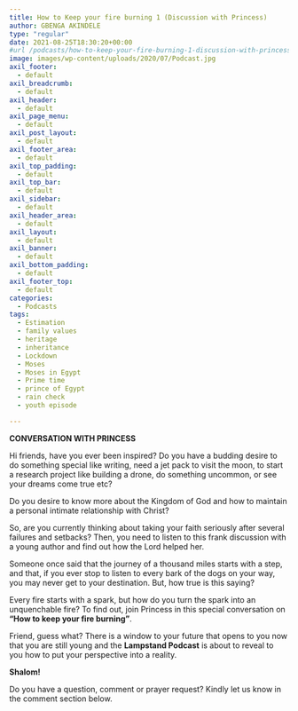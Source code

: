 ```yaml
---
title: How to Keep your fire burning 1 (Discussion with Princess)
author: GBENGA AKINDELE
type: "regular"
date: 2021-08-25T18:30:20+00:00
#url /podcasts/how-to-keep-your-fire-burning-1-discussion-with-princess/
image: images/wp-content/uploads/2020/07/Podcast.jpg
axil_footer:
  - default
axil_breadcrumb:
  - default
axil_header:
  - default
axil_page_menu:
  - default
axil_post_layout:
  - default
axil_footer_area:
  - default
axil_top_padding:
  - default
axil_top_bar:
  - default
axil_sidebar:
  - default
axil_header_area:
  - default
axil_layout:
  - default
axil_banner:
  - default
axil_bottom_padding:
  - default
axil_footer_top:
  - default
categories:
  - Podcasts
tags:
  - Estimation
  - family values
  - heritage
  - inheritance
  - Lockdown
  - Moses
  - Moses in Egypt
  - Prime time
  - prince of Egypt
  - rain check
  - youth episode

---
```

**CONVERSATION WITH PRINCESS**

Hi friends, have you ever been inspired? Do you have a budding desire to do something special like writing, need a jet pack to visit the moon, to start a research project like building a drone, do something uncommon, or see your dreams come true etc?

Do you desire to know more about the Kingdom of God and how to maintain a personal intimate relationship with Christ?

So, are you currently thinking about taking your faith seriously after several failures and setbacks? Then, you need to listen to this frank discussion with a young author and find out how the Lord helped her.

Someone once said that the journey of a thousand miles starts with a step, and that, if you ever stop to listen to every bark of the dogs on your way, you may never get to your destination. But, how true is this saying?

Every fire starts with a spark, but how do you turn the spark into an unquenchable fire? To find out, join Princess in this special conversation on **&#8220;How to keep your fire burning&#8221;**.

Friend, guess what? There is a window to your future that opens to you now that you are still young and the **Lampstand Podcast** is about to reveal to you how to put your perspective into a reality.

**Shalom!**



Do you have a question, comment or prayer request? Kindly let us know in the comment section below.